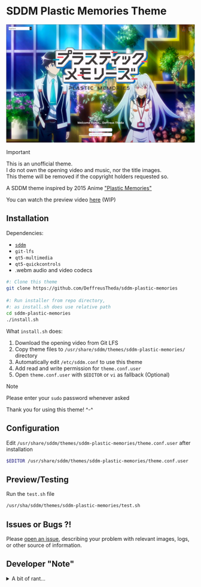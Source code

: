 # SDDM Plastic Memories Theme

<div align="center"><img src="preview.png" alt="preview"></div>

> [!IMPORTANT]
> This is an unofficial theme.<br>
> I do not own the opening video and music, nor the title images.<br>
> This theme will be removed if the copyright holders requested so.

A SDDM theme inspired by 2015 Anime ["Plastic Memories"](https://en.wikipedia.org/wiki/Plastic_Memories)

You can watch the preview video [here](preview.mp4) (WIP)

## Installation

Dependencies:

- [`sddm`](https://github.com/sddm/sddm)
- `git-lfs`
- `qt5-multimedia`
- `qt5-quickcontrols`
- .webm audio and video codecs

```sh
#: Clone this theme
git clone https://github.com/DeffreusTheda/sddm-plastic-memories

#: Run installer from repo directory,
#: as install.sh does use relative path
cd sddm-plastic-memories
./install.sh
```

What `install.sh` does:

1. Download the opening video from Git LFS
2. Copy theme files to `/usr/share/sddm/themes/sddm-plastic-memories/` directory
3. Automatically edit `/etc/sddm.conf` to use this theme
4. Add read and write permission for `theme.conf.user`
5. Open `theme.conf.user` with `$EDITOR` or `vi` as fallback (Optional)

> [!NOTE]
> Please enter your `sudo` password whenever asked

Thank you for using this theme! ^-^

## Configuration

Edit `/usr/share/sddm/themes/sddm-plastic-memories/theme.conf.user` after installation

```sh
$EDITOR /usr/share/sddm/themes/sddm-plastic-memories/theme.conf.user
```

## Preview/Testing

Run the `test.sh` file

```sh
/usr/sha/sddm/themes/sddm-plastic-memories/test.sh
```

## Issues or Bugs ?!

Please [open an issue](https://github.com/DeffreusTheda/sddm-plastic-memories/issues/new), describing your problem with relevant images, logs, or other source of information.

## Developer "Note"

<details><summary>A bit of rant...</summary>
	This theme is a fork of https://github.com/lll2yu/sddm-lain-wired-theme by lll2yu, btw.<br>
	It gotten to the point that it's not a fork anymore, I think (?).<br>
	I spent 3 (holi)days to make this all.<br>
	Before this, I shared my Isla themed desktop setup in a Discord server, but nobody really liked it.<br>
	I don't know, I don't felt enough, so here I am with this SDDM theme.<br>
	It turned out pretty good though, amirite?<br>
	Got paranoid with copyright infringement at day 2, but I don't think Doga Kobo really care (I hope so @_@).<br>
	Y291bGQgeW91IHBsZWFzZSBjdXJlIG15IGxvbmVsaW5lc3MgYWFhYWFhYWFhYWFhYWFhYWFhYWEK<br>
	plase help
</details>
